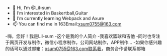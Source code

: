- 👋 Hi, I’m @Lil-sum
- 👀 I’m interested in Baskertball,Guitar
- 🌱 I’m currently learning Webpack and Axure
- 📫 You can find me in 163Email:xsum0755@163.com

-嗨，您好！我是Lil-sum
-这个是我的个人简介
-我喜欢篮球和吉他
-同时也专注于网页开发与制作，微信小程序制作，公司网站制作，APP制作...
-如果你感兴趣的话可以通过邮箱：xsum0755@163.com联系我，商务合作请联系邮箱
